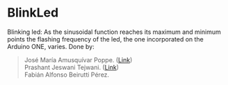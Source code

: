# BlinkLed
Blinking led: As the sinusoidal function reaches its maximum and minimum points the flashing frequency of the led, the one incorporated on the Arduino ONE, varies. Done by:
> José María Amusquívar Poppe. (<a href="https://prashant-jt.github.io/My-Processing-Book/">Link</a>) <br>
> Prashant Jeswani Tejwani. (<a href="https://prashant-jt.github.io/My-Processing-Book/">Link</a>) <br>
> Fabián Alfonso Beirutti Pérez.

